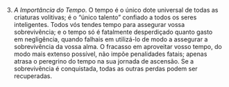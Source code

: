 ﻿3. <I>A Importância do Tempo</I>. O tempo é o único dote universal de todas as criaturas volitivas; é o “único talento” confiado a todos os seres inteligentes. Todos vós tendes tempo para assegurar vossa sobrevivência; e o tempo só é fatalmente desperdiçado quanto gasto  em negligência, quando falhais em utilizá-lo de modo a assegurar a sobrevivência da vossa alma. O fracasso em aproveitar vosso tempo, do modo mais extenso possível, não impõe penalidades fatais; apenas atrasa o peregrino do tempo na sua jornada de ascensão. Se a sobrevivência é conquistada, todas as outras perdas podem ser recuperadas.